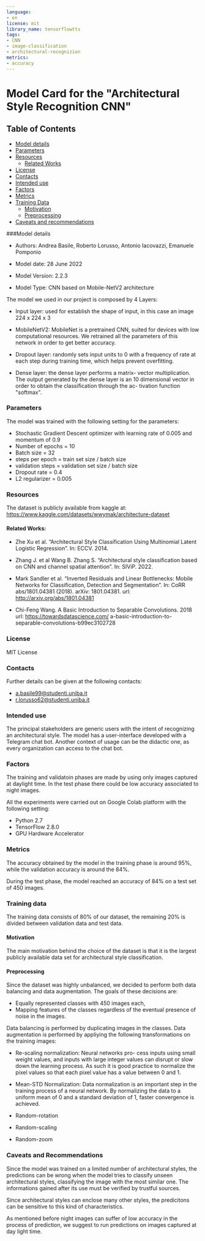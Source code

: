 ```yaml
---
language:
- en
license: mit
library_name: tensorflowtts
tags:
- CNN
- image-classification
- architectural-recognizion
metrics:
- accuracy
---
```


# Model Card for the "Architectural Style Recognition CNN"

## Table of Contents
- [Model details](#model-details)
- [Parameters](#parameters)
- [Resources](#resources)
	- [Related Works](#related-works)
- [License](#license)
- [Contacts](#contacts)
- [Intended use](#intended-use)
- [Factors](#factors)
- [Metrics](#metrics)
- [Training Data](#training-data)
	- [Motivation](#motivazion)
	- [Preprocessing](#preprocessing)
- [Caveats and recommendations](#caveats-and-recommendations)

###Model details

- Authors: Andrea Basile, Roberto Lorusso, Antonio Iacovazzi, Emanuele Pomponio

- Model date: 28 June 2022

- Model Version: 2.2.3

- Model Type: CNN based on Mobile-NetV2 architecture 


The model we used in our project is composed by 4 Layers:

- Input layer: used for establish the shape of input, in this case an image 224 x 224 x 3

- MobileNetV2: MobileNet is a pretrained CNN, suited for devices with low computational resources. We retrained all the parameters of this network in order to get better accuracy.

- Dropout layer: randomly sets input units to 0 with a frequency of rate at each step during training time, which helps prevent overfitting.

- Dense layer: the dense layer performs a matrix- vector multiplication. The output generated by the dense layer is an 10 dimensional vector in order to obtain the classification through the ac- tivation function "softmax".


### Parameters 

The model was trained with the following setting for the parameters:
-  Stochastic Gradient Descent optimizer with learning rate of 0.005 and momentum of 0.9
-  Number of epochs = 10
-  Batch size = 32
-  steps per epoch = train set size / batch size
- validation steps = validation set size / batch size
- Dropout rate = 0.4
- L2 regularizer = 0.005



### Resources

The dataset is publicly available from kaggle at:
<a>https://www.kaggle.com/datasets/wwymak/architecture-dataset</a>

#### Related Works: 

- Zhe Xu et al. “Architectural Style Classification Using Multinomial Latent Logistic Regression”. In: ECCV. 2014.

- Zhang J. et al Wang B. Zhang S. “Architectural style classification based on CNN and channel spatial attention”. In: SIViP. 2022.

- Mark Sandler et al. “Inverted Residuals and Linear Bottlenecks: Mobile Networks for Classification, Detection and Segmentation”. In: CoRR abs/1801.04381 (2018). arXiv: 1801.04381. url: <a>http://arxiv.org/abs/1801.04381 </a>

- Chi-Feng Wang. A Basic Introduction to Separable Convolutions. 2018 url: <a>https://towardsdatascience.com/ a-basic-introduction-to-separable-convolutions-b99ec3102728</a>


### License 

MIT License

### Contacts

Further details can be given at the following contacts:   

- a.basile99@studenti.uniba.it
- r.lorusso62@studenti.uniba.it


### Intended use

The principal stakeholders are generic users with the intent of recognizing an architectural style. The model has a user-interface developed with a Telegram chat bot. 
Another context of usage can be the didactic one, as every organization can access to the chat bot. 

### Factors

The training and validatoin phases are made by using only images captured at daylight time. In the test phase there could be low accuracy associated to night images.

All the experiments were carried out on Google Colab platform with the following setting:

- Python 2.7
- TensorFlow 2.8.0
- GPU Hardware Accelerator


### Metrics

The accuracy obtained by the model in the training phase is around 95%, while the validation accuracy is around the 84%. 

During the test phase, the model reached an accuracy of 84% on a test set of 450 images. 


### Training data 

The training data consists of 80% of our dataset, the remaining 20% is divided between validation data and test data.

#### Motivation 

The main motivation behind the choice of the dataset is that it is the largest publicly available data set for architectural style classification.

#### Preprocessing

Since the dataset was highly unbalanced, we decided to perform both data balancing and data augmentation. The goals of these decisions are: 

- Equally represented classes with 450 images each,
- Mapping features of the classes regardless of the eventual presence of noise in the images. 

Data balancing is performed by duplicating images in the classes. 
Data augmentation is performed by appliying the following transformations on the training images: 

- Re-scaling normalization: Neural networks pro- cess inputs using small weight values, and inputs with large integer values can disrupt or slow down the learning process. As such it is good practice to normalize the pixel values so that each pixel value has a value between 0 and 1.

- Mean-STD Normalization: Data normalization is an important step in the training process of a neural network. By normalizing the data to a uniform mean of 0 and a standard deviation of 1, faster convergence is achieved.

- Random-rotation

- Random-scaling

- Random-zoom


### Caveats and Recommendations

Since the model was trained on a limited number of architectural styles, the predictions can be wrong when the model tries to classify unseen architectural styles, classifying the image with the most similar one. 
The informations gained after its use must be verified by trustful sources. 

Since architectural styles can enclose many other styles, the predicitons can be sensitive to this kind of characteristics.

As mentioned before night images can suffer of low accuracy in the process of prediction, we suggest to run predictions on images captured at day light time. 